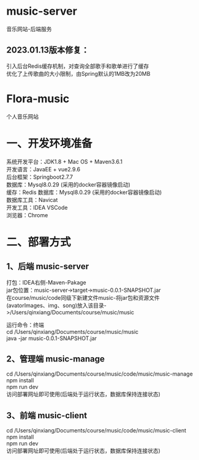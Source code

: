 # music-server
音乐网站-后端服务  

## 2023.01.13版本修复：  
引入后台Redis缓存机制，对查询全部歌手和歌单进行了缓存  
优化了上传歌曲的大小限制，由Spring默认的1MB改为20MB


# Flora-music
个人音乐网站

# 一、开发环境准备  
系统开发平台：JDK1.8 + Mac OS + Maven3.6.1  
开发语言：JavaEE + vue2.9.6  
后台框架：Springboot2.7.7  
数据库：Mysql8.0.29 (采用的docker容器镜像启动)  
缓存：Redis
数据库：Mysql8.0.29 (采用的docker容器镜像启动)  
数据库工具：Navicat  
开发工具：IDEA VSCode  
浏览器：Chrome  

# 二、部署方式
## 1、后端 music-server
打包：IDEA右侧-Maven-Pakage  
jar包位置：music-server->target->music-0.0.1-SNAPSHOT.jar  
在course/music/code同级下新建文件music-将jar包和资源文件(avatorImages、img、song)放入该目录->/Users/qinxiang/Documents/course/music/music

运行命令：终端  
cd /Users/qinxiang/Documents/course/music/music  
java -jar music-0.0.1-SNAPSHOT.jar  

## 2、管理端 music-manage
cd /Users/qinxiang/Documents/course/music/code/music/music-manage  
npm install  
npm run dev  
访问部署网址即可使用(后端处于运行状态，数据库保持连接状态)  

## 3、前端 music-client
cd /Users/qinxiang/Documents/course/music/code/music/music-client  
npm install  
npm run dev  
访问部署网址即可使用(后端处于运行状态，数据库保持连接状态)
